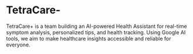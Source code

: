 # TetraCare-
TetraCare+ is a team building an AI-powered Health Assistant for real-time symptom analysis, personalized tips, and health tracking. Using Google AI tools, we aim to make healthcare insights accessible and reliable for everyone.
